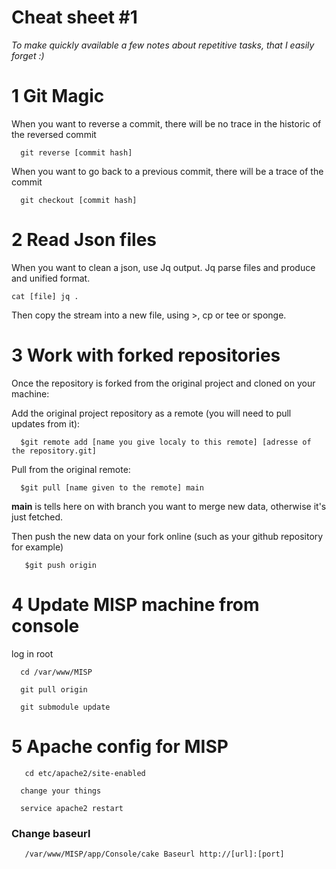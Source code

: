 # Cheat sheet #1

*To make quickly available a few notes about repetitive tasks, that I easily forget :)*

# 1 Git Magic

When you want to reverse a commit, there will be no trace in the historic of the reversed commit

      git reverse [commit hash]

When you want to go back to a previous commit, there will be a trace of the commit

      git checkout [commit hash]


# 2 Read Json files

When you want to clean a json, use Jq output. Jq parse files and produce and unified format.

    cat [file] jq .
 
Then copy the stream into a new file, using >, cp or tee or sponge.


# 3 Work with forked repositories

Once the repository is forked from the original project and cloned on your machine:

Add the original project repository as a remote (you will need to pull updates from it):
 
      $git remote add [name you give localy to this remote] [adresse of the repository.git]
      
 Pull from the original remote:
 
      $git pull [name given to the remote] main
 **main** is tells here on with branch you want to merge new data, otherwise it's just fetched.
 
 Then push the new data on your fork online (such as your github repository for example)
 
       $git push origin 
       
       
# 4 Update MISP machine from console

log in root
      
      cd /var/www/MISP
      
      git pull origin 
      
      git submodule update

# 5 Apache config for MISP

       
       cd etc/apache2/site-enabled
      
      change your things
      
      service apache2 restart
      
 ### Change baseurl
 
       /var/www/MISP/app/Console/cake Baseurl http://[url]:[port]
